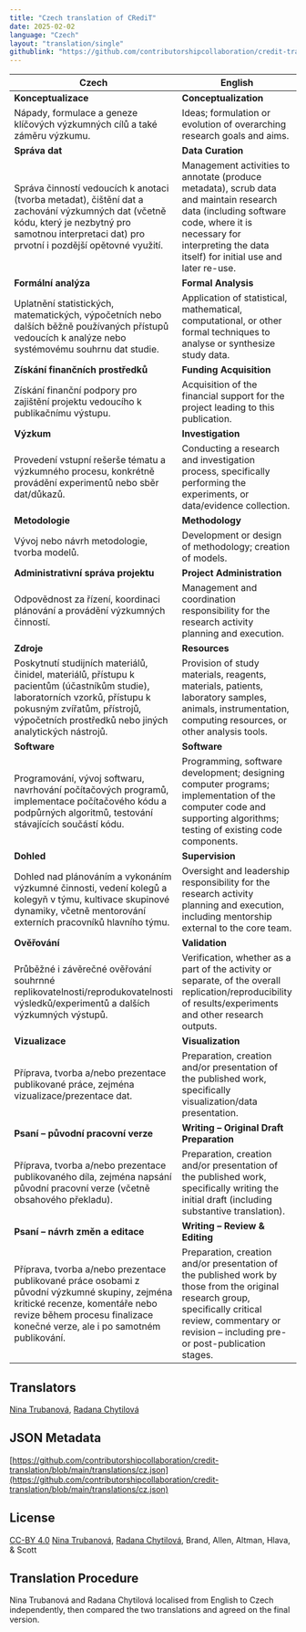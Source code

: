 ```yaml
---
title: "Czech translation of CRediT"
date: 2025-02-02
language: "Czech"
layout: "translation/single"
githublink: "https://github.com/contributorshipcollaboration/credit-translation/blob/main/translations/cz.json"
---
```


| Czech | English |
| --- | --- |
| **Konceptualizace** | **Conceptualization** |
| Nápady, formulace a geneze klíčových výzkumných cílů a také záměru výzkumu. | Ideas; formulation or evolution of overarching research goals and aims. |
| **Správa dat** | **Data Curation** |
| Správa činností vedoucích k anotaci (tvorba metadat), čištění dat a zachování výzkumných dat (včetně kódu, který je nezbytný pro samotnou interpretaci dat) pro prvotní i pozdější opětovné využití. | Management activities to annotate (produce metadata), scrub data and maintain research data (including software code, where it is necessary for interpreting the data itself) for initial use and later re-use. |
| **Formální analýza** | **Formal Analysis** |
| Uplatnění statistických, matematických, výpočetních nebo dalších běžně používaných přístupů vedoucích k analýze nebo systémovému souhrnu dat studie. | Application of statistical, mathematical, computational, or other formal techniques to analyse or synthesize study data. |
| **Získání finančních prostředků** | **Funding Acquisition** |
| Získání finanční podpory pro zajištění projektu vedoucího k publikačnímu výstupu. | Acquisition of the financial support for the project leading to this publication. |
| **Výzkum** | **Investigation** |
| Provedení vstupní rešerše tématu a výzkumného procesu, konkrétně provádění experimentů nebo sběr dat/důkazů. | Conducting a research and investigation process, specifically performing the experiments, or data/evidence collection. |
| **Metodologie** | **Methodology** |
| Vývoj nebo návrh metodologie, tvorba modelů. | Development or design of methodology; creation of models. |
| **Administrativní správa projektu** | **Project Administration** |
| Odpovědnost za řízení, koordinaci plánování a provádění výzkumných činností. | Management and coordination responsibility for the research activity planning and execution. |
| **Zdroje** | **Resources** |
| Poskytnutí studijních materiálů, činidel, materiálů, přístupu k pacientům (účastníkům studie), laboratorních vzorků, přístupu k pokusným zvířatům, přístrojů, výpočetních prostředků nebo jiných analytických nástrojů. | Provision of study materials, reagents, materials, patients, laboratory samples, animals, instrumentation, computing resources, or other analysis tools. |
| **Software** | **Software** |
| Programování, vývoj softwaru, navrhování počítačových programů, implementace počítačového kódu a podpůrných algoritmů, testování stávajících součástí kódu. | Programming, software development; designing computer programs; implementation of the computer code and supporting algorithms; testing of existing code components. |
| **Dohled** | **Supervision** |
| Dohled nad plánováním a vykonáním výzkumné činnosti, vedení kolegů a kolegyň v týmu, kultivace skupinové dynamiky, včetně mentorování externích pracovníků hlavního týmu. | Oversight and leadership responsibility for the research activity planning and execution, including mentorship external to the core team. |
| **Ověřování** | **Validation** |
| Průběžné i závěrečné ověřování souhrnné replikovatelnosti/reprodukovatelnosti výsledků/experimentů a dalších výzkumných výstupů. | Verification, whether as a part of the activity or separate, of the overall replication/reproducibility of results/experiments and other research outputs. |
| **Vizualizace** | **Visualization** |
| Příprava, tvorba a/nebo prezentace publikované práce, zejména vizualizace/prezentace dat. | Preparation, creation and/or presentation of the published work, specifically visualization/data presentation. |
| **Psaní – původní pracovní verze** | **Writing – Original Draft Preparation** |
| Příprava, tvorba a/nebo prezentace publikovaného díla, zejména napsání původní pracovní verze (včetně obsahového překladu). | Preparation, creation and/or presentation of the published work, specifically writing the initial draft (including substantive translation). |
| **Psaní – návrh změn a editace** | **Writing – Review & Editing** |
| Příprava, tvorba a/nebo prezentace publikované práce osobami z původní výzkumné skupiny, zejména kritické recenze, komentáře nebo revize během procesu finalizace konečné verze, ale i po samotném publikování. | Preparation, creation and/or presentation of the published work by those from the original research group, specifically critical review, commentary or revision – including pre- or post-publication stages. |

## Translators

[Nina  Trubanová](https://orcid.org/0000-0001-8156-3304), [Radana  Chytilová](https://orcid.org/0009-0007-9675-5553)

## JSON Metadata

[https://github.com/contributorshipcollaboration/credit-translation/blob/main/translations/cz.json](https://github.com/contributorshipcollaboration/credit-translation/blob/main/translations/cz.json)

## License

[CC-BY 4.0](https://creativecommons.org/licenses/by/4.0/) [Nina  Trubanová](https://orcid.org/0000-0001-8156-3304), [Radana  Chytilová](https://orcid.org/0009-0007-9675-5553), Brand, Allen, Altman, Hlava, & Scott

## Translation Procedure

Nina Trubanová and Radana Chytilová localised from English to Czech independently, then compared the two translations and agreed on the final version.